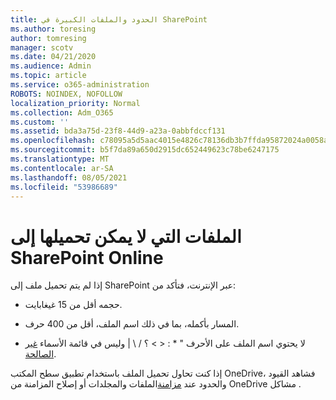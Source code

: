 ```yaml
---
title: الحدود والملفات الكبيرة في SharePoint
ms.author: toresing
author: tomresing
manager: scotv
ms.date: 04/21/2020
ms.audience: Admin
ms.topic: article
ms.service: o365-administration
ROBOTS: NOINDEX, NOFOLLOW
localization_priority: Normal
ms.collection: Adm_O365
ms.custom: ''
ms.assetid: bda3a75d-23f8-44d9-a23a-0abbfdccf131
ms.openlocfilehash: c78095a5d5aac4015e4826c78136db3b7ffda95872024a0058a7e8f8b2ccef4b
ms.sourcegitcommit: b5f7da89a650d2915dc652449623c78be6247175
ms.translationtype: MT
ms.contentlocale: ar-SA
ms.lasthandoff: 08/05/2021
ms.locfileid: "53986689"
---
```

# <a name="files-that-cant-be-uploaded-to-sharepoint-online"></a>الملفات التي لا يمكن تحميلها إلى SharePoint Online

إذا لم يتم تحميل ملف إلى SharePoint عبر الإنترنت، فتأكد من:
  
- حجمه أقل من 15 غيغابايت.
    
- المسار بأكمله، بما في ذلك اسم الملف، أقل من 400 حرف.
    
- لا يحتوي اسم الملف على الأحرف " \* : \< \> ؟ / \ | وليس في قائمة الأسماء [غير الصالحة](https://go.microsoft.com/fwlink/?linkid=866430).
    
إذا كنت تحاول تحميل الملف باستخدام تطبيق سطح المكتب OneDrive، [](https://go.microsoft.com/fwlink/p/?LinkID=717734) فشاهد القيود والحدود عند [مزامنة](https://go.microsoft.com/fwlink/?linkid=866431)الملفات والمجلدات أو إصلاح المزامنة من OneDrive مشاكل .
  

